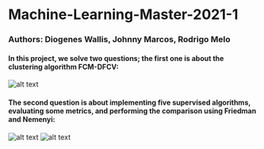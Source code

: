# Machine-Learning-Master-2021-1

### Authors: Diogenes Wallis, Johnny Marcos, Rodrigo Melo

#### In this project, we solve two questions; the first one is about the clustering algorithm FCM-DFCV:

![alt text](https://github.com/Wallis16/Machine-Learning-Master-2021-1/blob/main/imgs/cluster.png)

#### The second question is about implementing five supervised algorithms, evaluating some metrics, and performing the comparison using Friedman and Nemenyi:

![alt text](https://github.com/Wallis16/Machine-Learning-Master-2021-1/blob/main/imgs/q21.png)
![alt text](https://github.com/Wallis16/Machine-Learning-Master-2021-1/blob/main/imgs/q22.png)

